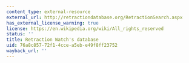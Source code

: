 ```yaml
---
content_type: external-resource
external_url: http://retractiondatabase.org/RetractionSearch.aspx
has_external_license_warning: true
license: https://en.wikipedia.org/wiki/All_rights_reserved
status: ''
title: Retraction Watch's database
uid: 76a8c857-72f1-4cce-a5eb-e49f8ff23752
wayback_url: ''
---
```


